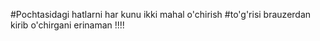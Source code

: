 #Pochtasidagi hatlarni har kunu ikki mahal o'chirish
#to'g'risi brauzerdan kirib o'chirgani erinaman !!!! 
